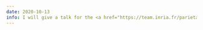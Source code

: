 ```yaml
---
date: 2020-10-13
info: I will give a talk for the <a href="https://team.inria.fr/parietal/" target="_blank">Parietal team</a> (Inria Saclay - CEA)
---
```


